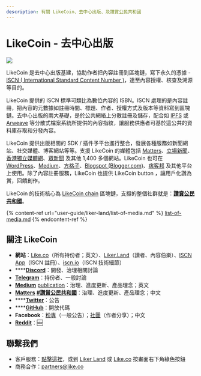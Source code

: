 ```yaml
---
description: 有關 LikeCoin、去中心出版、及讚賞公民共和國
---
```


# LikeCoin - 去中心出版

![](.gitbook/assets/likecoin_presskit_likecoin_asset_likecoinfeature.png)

LikeCoin 是去中心出版基建，協助作者把內容註冊到區塊鏈，寫下永久的憑據 - [ISCN ( International Standard Content Number )](https://iscn.io)，達至內容授權、核查及溯源等目的。

LikeCoin 提供的 ISCN 標準可類比為數位內容的 ISBN。ISCN 處理的是內容註冊，把內容的元數據如註冊時間、標題、作者、授權方式及版本等資料寫到區塊鏈。去中心出版的兩大基礎，是於公共網絡上分散註冊及儲存，配合如 [IPFS](https://medium.com/@ipfs) 或 [Arweave](https://arweave.medium.com) 等分散式檔案系統所提供的內容指紋，讓服務供應者可基於這公共的資料庫存取和分發內容。

LikeCoin 提供出版相關的 SDK / 插件予平台進行整合，發展各種服務如新聞網站、社交媒體、博客網站等等。支援 LikeCoin 的媒體包括 [Matters](https://matters.news)、[立場新聞](https://www.thestandnews.com)、[香港獨立媒體網](https://www.inmediahk.net)、[眾新聞](https://www.hkcnews.com) 及其他 1,400 多個網站。LikeCoin 也可在 [WordPress](https://zh-hk.wordpress.org/plugins/likecoin/)、[Medium](https://medium.com)、[方格子](https://vocus.cc)、[Blogspot (Blogger.com)](https://www.blogger.com)、[痞客邦](https://appmarket.pixnet.tw/#!/addon/1331) 及其他平台上使用。除了內容註冊服務，LikeCoin 也提供 LikeCoin button ，讓用戶化讚為賞，回饋創作。

LikeCoin 的技術核心為 [LikeCoin chain](https://likecoin.bigdipper.live) 區塊鏈，支撐的整個社群就是：[**讚賞公民共和國**](https://liker.land/getapp)。‌

{% content-ref url="user-guide/liker-land/list-of-media.md" %}
[list-of-media.md](user-guide/liker-land/list-of-media.md)
{% endcontent-ref %}

## 關注 LikeCoin <a href="learn-more" id="learn-more"></a>

* **網站**：[Like.co](https://like.co)（所有持份者；英文）、[Liker.Land](https://liker.land)（讀者、內容伯樂）、[ISCN App](https://app.like.co)（ISCN 註冊）、[iscn.io](https://iscn.io)（ISCN 技術細節）
* ****[**Discord**](http://discord.gg/likecoin)：開發、治理相關討論
* [**Telegram**](https://t.me/likecoin)：持份者、一般討論
* [**Medium**](https://medium.com/likecoin) [publication](https://medium.com/likecoin)：治理、進度更新、產品理念；英文
* [**Matters**](https://matters.news/tags/VGFnOjgwOTQ) [**#讚賞公民共和國**](https://matters.news/tags/VGFnOjgwOTQ)：治理、進度更新、產品理念；中文
* ****[**Twitter**](https://twitter.com/likecoin)：公告
* ****[**GitHub**](https://github.com/likecoin)：開放代碼
* **Facebook**：[粉專](https://www.facebook.com/Liker.Land/)（一般公告）；[社團](https://www.facebook.com/groups/likecoin)（作者分享）；中文
* [**Reddit**](https://www.reddit.com/r/LikeCoin/)：:new: 

## 聯繫我們 <a href="contact-us" id="contact-us"></a>

* 客戶服務：[點擊這裡](https://go.crisp.chat/chat/embed/?website_id=5c009125-5863-4059-ba65-43f177ca33f7)，或到 [Liker Land](https://liker.land) 或 [Like.co](https://like.co) 按畫面右下角綠色按鈕
* 商務合作：partners@like.co
